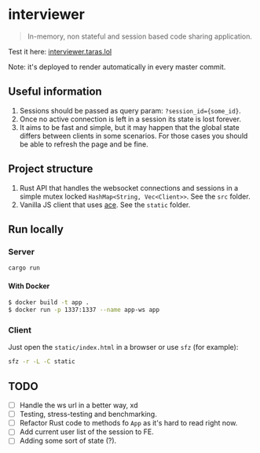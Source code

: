 # interviewer


> In-memory, non stateful and session based code sharing application.

Test it here: [interviewer.taras.lol](https://interviewer.taras.lol/)

Note: it's deployed to render automatically in every master commit.

## Useful information

1. Sessions should be passed as query param: `?session_id={some_id}`.
2. Once no active connection is left in a session its state is lost forever.
3. It aims to be fast and simple, but it may happen that the global state differs between clients in some scenarios.
    For those cases you should be able to refresh the page and be fine. 

## Project structure

1. Rust API that handles the websocket connections and sessions in a simple mutex locked `HashMap<String, Vec<Client>>`. See the `src` folder.
2. Vanilla JS client that uses [ace](https://ace.c9.io/). See the `static` folder.

## Run locally

### Server

```bash
cargo run
```

#### With Docker

```bash
$ docker build -t app .
$ docker run -p 1337:1337 --name app-ws app
```

### Client

Just open the `static/index.html` in a browser or use `sfz` (for example):

```bash
sfz -r -L -C static
```

## TODO

- [ ] Handle the ws url in a better way, xd
- [ ] Testing, stress-testing and benchmarking.
- [ ] Refactor Rust code to methods fo `App` as it's hard to read right now.
- [ ] Add current user list of the session to FE.
- [ ] Adding some sort of state (?).

